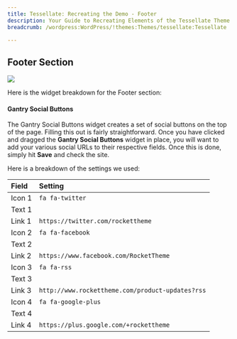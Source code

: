 ```yaml
---
title: Tessellate: Recreating the Demo - Footer
description: Your Guide to Recreating Elements of the Tessellate Theme for WordPress
breadcrumb: /wordpress:WordPress/!themes:Themes/tessellate:Tessellate

---
```


Footer Section
-----

![][demo]

Here is the widget breakdown for the Footer section:

#### Gantry Social Buttons

The Gantry Social Buttons widget creates a set of social buttons on the top of the page. Filling this out is fairly straightforward. Once you have clicked and dragged the **Gantry Social Buttons** widget in place, you will want to add your various social URLs to their respective fields. Once this is done, simply hit **Save** and check the site.

Here is a breakdown of the settings we used:

| Field       | Setting                                |
| :---------- | :----------                            |
| Icon 1      | `fa fa-twitter`                        |
| Text 1      |                                        |
| Link 1      | `https://twitter.com/rockettheme`                                    |
| Icon 2      | `fa fa-facebook`                       |
| Text 2      |                                        |
| Link 2      | `https://www.facebook.com/RocketTheme`                                    |
| Icon 3      | `fa fa-rss`                            |
| Text 3      |                                        |
| Link 3      | `http://www.rockettheme.com/product-updates?rss` |
| Icon 4      | `fa fa-google-plus`                    |
| Text 4      |                                        |
| Link 4      | `https://plus.google.com/+rockettheme` |

[demo]: assets/demo_12.jpeg
[roksprocket]: ../../plugins/roksprocket/
